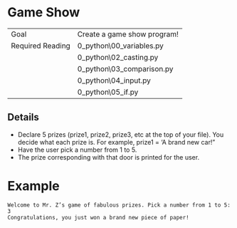 # Game Show

|||
|---|---|
|Goal|Create a game show program!|
|Required Reading| 0_python\00_variables.py|
||0_python\02_casting.py|
||0_python\03_comparison.py|
||0_python\04_input.py|
||0_python\05_if.py|

## Details
- Declare 5 prizes (prize1, prize2, prize3, etc at the top of your file). You decide what each prize is. For example, prize1 = ‘A brand new car!”
- Have the user pick a number from 1 to 5.
- The prize corresponding with that door is printed for the user.

# Example
```
Welcome to Mr. Z’s game of fabulous prizes. Pick a number from 1 to 5:  3
Congratulations, you just won a brand new piece of paper!
```